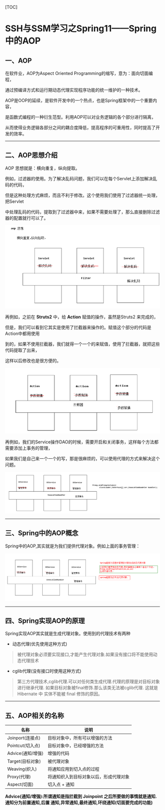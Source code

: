 [TOC]

# SSH与SSM学习之Spring11——Spring中的AOP

## 一、AOP
在软件业，AOP为Aspect Oriented Programming的缩写，意为：面向切面编程，

通过预编译方式和运行期动态代理实现程序功能的统一维护的一种技术。

AOP是OOP的延续，是软件开发中的一个热点，也是Spring框架中的一个重要内容，

是函数式编程的一种衍生范型。利用AOP可以对业务逻辑的各个部分进行隔离，

从而使得业务逻辑各部分之间的耦合度降低，提高程序的可重用性，同时提高了开发的效率。

---

## 二、AOP思想介绍

AOP 思想就是：横向重复，纵向提取。

例如，过滤器的使用。为了解决乱码问题，我们可以在每个Servlet上添加解决乱码的代码，

但是这种处理方式麻烦，而且不利于修改。这个使用我们使用了过滤器统一处理，把Servlet

中处理乱码的代码，提取到了过滤器中来，如果不需要处理了，那么直接删除过滤器的配置就行可以了。


![](../image/11/1.png)

再例如，之前在 **Struts2** 中，给 **Action** 赋值的操作，虽然是Struts2 来完成的，

但是，我们可以看到它其实是使用了拦截器来操作的。赋值这个部分的代码是Action中都用使用

到的，如果不使用拦截器，我们就得一个一个的来赋值，使用了拦截器，就把这些代码提取了出来，

这样以后修改也是很方便的。

![](../image/11/2.png)


再例如，我们的Service操作DAO的时候，需要开启和关闭事务，这样每个方法都需要添加上事务的管理，

如果我们是自己来一个一个的写，那是很麻烦的，可以使用代理的方式来解决这个问题。

![](../image/11/3.png)

---

## 三、Spring中的AOP概念

Spring中的AOP,其实就是为我们提供代理对象。例如上面的事务管理：

![](../image/11/4.png)

---

## 四、Spring实现AOP的原理

Spring实现AOP其实就是生成代理对象。使用到的代理技术有两种

- 动态代理(优先使用这种方式)
> 被代理对象必须要实现接口,才能产生代理对象.如果没有接口将不能使用动态代理技术

- cglib代理(没有接口时使用这种方式)
> 第三方代理技术,cglib代理.可以对任何类生成代理.代理的原理是对目标对象进行继承代理. 如果目标对象被final修饰.那么该类无法被cglib代理. 
> 这就是 Hibernate 中 实体不能被 final 修饰的原因。

---

## 五、AOP相关的名称

| 名称 | 说明 |
|---|---|
| Joinport(连接点) |目标对象中，所有可以增强的方法|
| Pointcut(切入点) | 目标对象中，已经增强的方法 |
| Advice(通知/增强) | 增强的代码 |
| Target(目标对象) | 被代理对象 |
| Weaving(织入) | 将通知应用到切入点的过程 |
| Proxy(代理) | 将通知织入到目标对象以后，形成代理对象 |
| Aspect(切面) | 切入点 + 通知 |


**Advice(通知/增强):所谓通知是指拦截到 Joinpoint 之后所要做的事情就是通知.通知分为前置通知,后置
  通知,异常通知,最终通知,环绕通知(切面要完成的功能)**